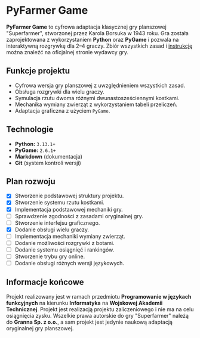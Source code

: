 # PyFarmer Game

**PyFarmer Game** to cyfrowa adaptacja klasycznej gry planszowej "Superfarmer", stworzonej przez Karola Borsuka w 1943 roku. Gra została zaprojektowana z wykorzystaniem **Python** oraz **PyGame** i pozwala na interaktywną rozgrywkę dla 2–4 graczy.
Zbiór wszystkich zasad i [instrukcję](https://files.rebel.pl/files/instrukcje/SUPERFARMER_DELUX.pdf)
można znaleźć na oficjalnej stronie wydawcy gry.

## Funkcje projektu
- Cyfrowa wersja gry planszowej z uwzględnieniem wszystkich zasad.
- Obsługa rozgrywki dla wielu graczy.
- Symulacja rzutu dwoma różnymi dwunastosześciennymi kostkami.
- Mechanika wymiany zwierząt z wykorzystaniem tabeli przeliczeń.
- Adaptacja graficzna z użyciem `PyGame`.

## Technologie
- **Python:** `3.13.1+`
- **PyGame:** `2.6.1+`
- **Markdown** (dokumentacja)
- **Git** (system kontroli wersji)

## Plan rozwoju
- [x] Stworzenie podstawowej struktury projektu.
- [x] Stworzenie systemu rzutu kostkami.
- [x] Implementacja podstawowej mechaniki gry.
- [ ] Sprawdzenie zgodności z zasadami oryginalnej gry.
- [ ] Stworzenie interfejsu graficznego.
- [x] Dodanie obsługi wielu graczy.
- [ ] Implementacja mechaniki wymiany zwierząt.
- [ ] Dodanie możliwości rozgrywki z botami.
- [ ] Dodanie systemu osiągnięć i rankingów.
- [ ] Stworzenie trybu gry online.
- [ ] Dodanie obsługi różnych wersji językowych.

## Informacje końcowe
Projekt realizowany jest w ramach przedmiotu **Programowanie w językach funkcyjnych** na kierunku **Informatyka** na **Wojskowej Akademii Technicznej**. Projekt jest realizacją projektu zaliczeniowego i nie ma na celu osiągnięcia zysku. Wszelkie prawa autorskie do gry "Superfarmer" należą do **Granna Sp. z o.o.**, a sam projekt jest jedynie naukową adaptacją oryginalnej gry planszowej.